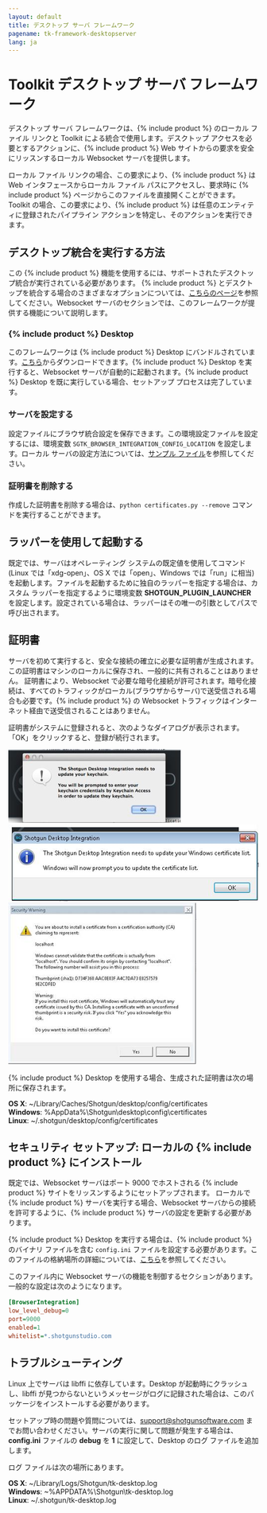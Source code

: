 ```yaml
---
layout: default
title: デスクトップ サーバ フレームワーク
pagename: tk-framework-desktopserver
lang: ja
---
```


# Toolkit デスクトップ サーバ フレームワーク

デスクトップ サーバ フレームワークは、{% include product %} のローカル ファイル リンクと Toolkit による統合で使用します。デスクトップ アクセスを必要とするアクションに、{% include product %} Web サイトからの要求を安全にリッスンするローカル Websocket サーバを提供します。

ローカル ファイル リンクの場合、この要求により、{% include product %} は Web インタフェースからローカル ファイル パスにアクセスし、要求時に {% include product %} ページからこのファイルを直接開くことができます。Toolkit の場合、この要求により、{% include product %} は任意のエンティティに登録されたパイプライン アクションを特定し、そのアクションを実行できます。

## デスクトップ統合を実行する方法

この {% include product %} 機能を使用するには、サポートされたデスクトップ統合が実行されている必要があります。
{% include product %} とデスクトップを統合する場合のさまざまなオプションについては、[こちらのページ](https://support.shotgunsoftware.com/hc/ja/articles/219030858)を参照してください。Websocket サーバのセクションでは、このフレームワークが提供する機能について説明します。

### {% include product %} Desktop

このフレームワークは {% include product %} Desktop にバンドルされています。[こちら](https://support.shotgunsoftware.com/hc/ja/articles/219040668#Downloading%20Shotgun%20Desktop)からダウンロードできます。{% include product %} Desktop を実行すると、Websocket サーバが自動的に起動されます。{% include product %} Desktop を既に実行している場合、セットアップ プロセスは完了しています。

### サーバを設定する

設定ファイルにブラウザ統合設定を保存できます。この環境設定ファイルを設定するには、環境変数 `SGTK_BROWSER_INTEGRATION_CONFIG_LOCATION` を設定します。ローカル サーバの設定方法については、[サンプル ファイル](https://github.com/shotgunsoftware/tk-framework-desktopserver/blob/master/app/config.ini.example)を参照してください。

### 証明書を削除する

作成した証明書を削除する場合は、`python certificates.py --remove` コマンドを実行することができます。

## ラッパーを使用して起動する

既定では、サーバはオペレーティング システムの既定値を使用してコマンド(Linux では「xdg-open」、OS X では「open」、Windows では「run」に相当)を起動します。ファイルを起動するために独自のラッパーを指定する場合は、カスタム ラッパーを指定するように環境変数 **SHOTGUN_PLUGIN_LAUNCHER** を設定します。設定されている場合は、ラッパーはその唯一の引数としてパスで呼び出されます。

## 証明書

サーバを初めて実行すると、安全な接続の確立に必要な証明書が生成されます。この証明書はマシンのローカルに保存され、一般的に共有されることはありません。
証明書により、Websocket で必要な暗号化接続が許可されます。暗号化接続は、すべてのトラフィックがローカル(ブラウザからサーバ)で送受信される場合も必要です。{% include product %} の Websocket トラフィックはインターネット経由で送受信されることはありません。

証明書がシステムに登録されると、次のようなダイアログが表示されます。
「OK」をクリックすると、登録が続行されます。

![](images/osx_warning_1.jpg)
![](images/windows_warning_1.jpg)
![](images/windows_warning_2.jpg)

{% include product %} Desktop を使用する場合、生成された証明書は次の場所に保存されます。

**OS X**: ~/Library/Caches/Shotgun/desktop/config/certificates<br/>
**Windows**: %AppData%\Shotgun\desktop\config\certificates<br/>
**Linux**: ~/.shotgun/desktop/config/certificates<br/>

## セキュリティ セットアップ: ローカルの {% include product %} にインストール

既定では、Websocket サーバはポート 9000 でホストされる {% include product %} サイトをリッスンするようにセットアップされます。
ローカルで {% include product %} サーバを実行する場合、Websocket サーバからの接続を許可するように、{% include product %} サーバの設定を更新する必要があります。

{% include product %} Desktop を実行する場合は、{% include product %} のバイナリ ファイルを含む `config.ini` ファイルを設定する必要があります。このファイルの格納場所の詳細については、[こちら](https://support.shotgunsoftware.com/hc/ja/articles/219040668#Advanced%20Installation%20Topics)を参照してください。

このファイル内に Websocket サーバの機能を制御するセクションがあります。
一般的な設定は次のようになります。

```ini
[BrowserIntegration]
low_level_debug=0
port=9000
enabled=1
whitelist=*.shotgunstudio.com
```

## トラブルシューティング

Linux 上でサーバは libffi に依存しています。Desktop が起動時にクラッシュし、libffi が見つからないというメッセージがログに記録された場合は、このパッケージをインストールする必要があります。

セットアップ時の問題や質問については、support@shotgunsoftware.com までお問い合わせください。サーバの実行に関して問題が発生する場合は、**config.ini** ファイルの **debug** を **1** に設定して、Desktop のログ ファイルを追加します。

ログ ファイルは次の場所にあります。

**OS X**: ~/Library/Logs/Shotgun/tk-desktop.log<br/>**Windows**: ~\%APPDATA%\Shotgun\tk-desktop.log<br/>**Linux**: ~/.shotgun/tk-desktop.log<br/>
